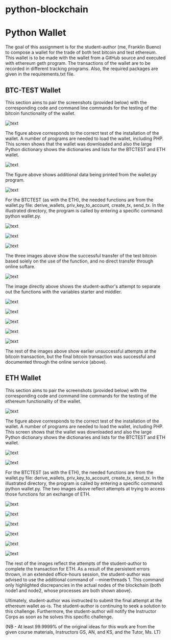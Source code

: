 # python-blockchain
# Python Wallet



The goal of this assignment is for the student-author (me, Franklin Bueno) to compose a wallet for the trade of both test bitcoin and test ethereum. This wallet is to be made with the wallet from a GitHub source and executed with ethereum geth program. The transactions of the wallet are to be recorded in different tracking programs. Also, the required packages are given in the requirements.txt file.









## BTC-TEST Wallet

This section aims to pair the screenshots (provided below) with the corresponding code and command line commands for the testing of the bitcoin functionality of the wallet.


![text](/Screenshots/Screenshot%20(1973).png)

The figure above corresponds to the correct test of the installation of the wallet. A number of programs are needed to load the wallet, including PHP. This screen shows that the wallet was downloaded and also the large Python dictionary shows the dictionaries and lists for the BTCTEST and ETH wallet.


![text](/Screenshots/Screenshot%20(1974).png)


The figure above shows additional data being printed from the wallet.py program.


![text](/Screenshots/Screenshot%20(1975).png)


For the BTCTEST (as with the ETH), the needed functions are from the wallet.py file: derive_wallets, priv_key_to_account, create_tx, send_tx. In the illustrated directory, the program is called by entering a specific command: python wallet.py.



![text](/Screenshots/Screenshot%20(1976).png)





![text](/Screenshots/Screenshot%20(1977).png)






![text](/Screenshots/Screenshot%20(1978).png)



The three images above show the successful transfer of the test bitcoin based solely on the use of the function, and no direct transfer through online softare.

![text](/Screenshots/Screenshot%20(1979).png)



The image directly above shows the student-author's attempt to separate out the functions with the variables starter and middler.

![text](/Screenshots/Screenshot%20(1980).png)






![text](/Screenshots/Screenshot%20(1981).png)






![text](/Screenshots/Screenshot%20(1982).png)





![text](/Screenshots/Screenshot%20(1983).png)





![text](/Screenshots/Screenshot%20(1984).png)



The rest of the images above show earlier unsuccessful attempts at the bitcoin transaction, but the final bitcoin transaction was successful and documented through the online service (above).


## ETH Wallet


This section aims to pair the screenshots (provided below) with the corresponding code and command line commands for the testing of the ethereum functionality of the wallet.





![text](/Screenshots/Screenshot%20(2018).png)


The figure above corresponds to the correct test of the installation of the wallet. A number of programs are needed to load the wallet, including PHP. This screen shows that the wallet was downloaded and also the large Python dictionary shows the dictionaries and lists for the BTCTEST and ETH wallet.



![text](/Screenshots/Screenshot%20(2019).png)






![text](/Screenshots/Screenshot%20(2021).png)



For the BTCTEST (as with the ETH), the needed functions are from the wallet.py file: derive_wallets, priv_key_to_account, create_tx, send_tx. In the illustrated directory, the program is called by entering a specific command: python wallet.py. The two images above reflect attempts at trying to access those functions for an exchange of ETH.




![text](/Screenshots/Screenshot%20(2025).png)







![text](/Screenshots/Screenshot%20(2026).png)







![text](/Screenshots/Screenshot%20(2027).png)





![text](/Screenshots/Screenshot%20(2028).png)







![text](/Screenshots/Screenshot%20(2029).png)






![text](/Screenshots/Screenshot%20(2030).png)


The rest of the images reflect the attempts of the student-author to complete the transaction for ETH. As a result of the persistent errors thrown, in an extended office-hours session, the student-author was advised to use the additional command of --minerthreads 1. This command only highlighted discrepancies in the actual nodes of the blockchain (both node1 and node2, whose processes are both shown above).



Ultimately, student-author was instructed to submit the final attempt at the ethereum wallet as-is. The student-author is continuing to seek a solution to this challenge. Furthermore, the student-author will notify the Instructor Corps as soon as he solves this specific challenge.





(NB - At least 99.9999% of the original ideas for this work are from the given course materials, Instructors GS, AN, and KS, and the Tutor, Ms. LT)
